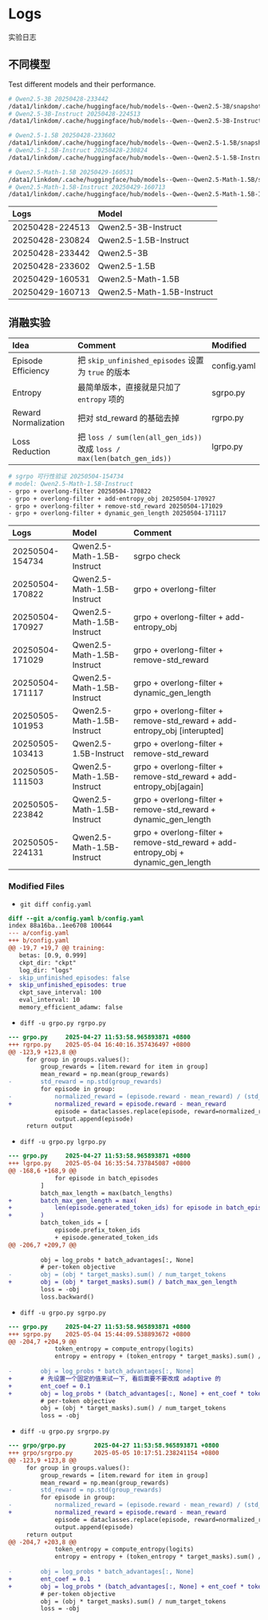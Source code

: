 # Logs

实验日志

## 不同模型

Test different models and their performance.

```bash
# Qwen2.5-3B 20250428-233442
/data1/linkdom/.cache/huggingface/hub/models--Qwen--Qwen2.5-3B/snapshots/3aab1f1954e9cc14eb9509a215f9e5ca08227a9b
# Qwen2.5-3B-Instruct 20250428-224513
/data1/linkdom/.cache/huggingface/hub/models--Qwen--Qwen2.5-3B-Instruct/snapshots/aa8e72537993ba99e69dfaafa59ed015b17504d1

# Qwen2.5-1.5B 20250428-233602
/data1/linkdom/.cache/huggingface/hub/models--Qwen--Qwen2.5-1.5B/snapshots/8faed761d45a263340a0528343f099c05c9a4323
# Qwen2.5-1.5B-Instruct 20250428-230824
/data1/linkdom/.cache/huggingface/hub/models--Qwen--Qwen2.5-1.5B-Instruct/snapshots/989aa7980e4cf806f80c7fef2b1adb7bc71aa306

# Qwen2.5-Math-1.5B 20250429-160531
/data1/linkdom/.cache/huggingface/hub/models--Qwen--Qwen2.5-Math-1.5B/snapshots/4a83ca6e4526a4f2da3aa259ec36c259f66b2ab2
# Qwen2.5-Math-1.5B-Instruct 20250429-160713
/data1/linkdom/.cache/huggingface/hub/models--Qwen--Qwen2.5-Math-1.5B-Instruct/snapshots/aafeb0fc6f22cbf0eaeed126eff8be45b0360a35
```

| Logs           | Model                |
| :------------- | :------------------- |
| 20250428-224513 | Qwen2.5-3B-Instruct   |
| 20250428-230824 | Qwen2.5-1.5B-Instruct |
| 20250428-233442 | Qwen2.5-3B           |
| 20250428-233602 | Qwen2.5-1.5B         |
| 20250429-160531 | Qwen2.5-Math-1.5B     |
| 20250429-160713 | Qwen2.5-Math-1.5B-Instruct |

## 消融实验

| Idea           | Comment                                                                 | Modified   |
| :------------------- | :---------------------------------------------------------------------- | :------- |
| Episode Efficiency   | 把 `skip_unfinished_episodes` 设置为 `true` 的版本                         | config.yaml  |
| Entropy              | 最简单版本，直接就是只加了 `entropy` 项的                                  | sgrpo.py |
| Reward Normalization | 把对 std_reward 的基础去掉                                           | rgrpo.py |
| Loss Reduction       | 把 `loss / sum(len(all_gen_ids))` 改成 `loss / max(len(batch_gen_ids))` | lgrpo.py |

```bash
# sgrpo 可行性验证 20250504-154734
# model: Qwen2.5-Math-1.5B-Instruct
- grpo + overlong-filter 20250504-170822
- grpo + overlong-filter + add-entropy_obj 20250504-170927
- grpo + overlong-filter + remove-std_reward 20250504-171029
- grpo + overlong-filter + dynamic_gen_length 20250504-171117
```

| Logs           | Model                | Comment |
| :------------- | :------------------- | :------- |
| 20250504-154734 | Qwen2.5-Math-1.5B-Instruct | sgrpo check |
| 20250504-170822 | Qwen2.5-Math-1.5B-Instruct | grpo + overlong-filter |
| 20250504-170927 | Qwen2.5-Math-1.5B-Instruct | grpo + overlong-filter + add-entropy_obj |
| 20250504-171029 | Qwen2.5-Math-1.5B-Instruct | grpo + overlong-filter + remove-std_reward |
| 20250504-171117 | Qwen2.5-Math-1.5B-Instruct | grpo + overlong-filter + dynamic_gen_length |
| 20250505-101953 | Qwen2.5-Math-1.5B-Instruct | grpo + overlong-filter + remove-std_reward + add-entropy_obj [interupted] |
| 20250505-103413 | Qwen2.5-1.5B-Instruct | grpo + overlong-filter + remove-std_reward |
| 20250505-111503 | Qwen2.5-Math-1.5B-Instruct | grpo + overlong-filter + remove-std_reward + add-entropy_obj[again] |
| 20250505-223842 | Qwen2.5-Math-1.5B-Instruct | grpo + overlong-filter + remove-std_reward + dynamic_gen_length |
| 20250505-224131 | Qwen2.5-Math-1.5B-Instruct | grpo + overlong-filter + remove-std_reward + add-entropy_obj + dynamic_gen_length |

### Modified Files

- `git diff config.yaml`

```diff
diff --git a/config.yaml b/config.yaml
index 88a16ba..1ee6708 100644
--- a/config.yaml
+++ b/config.yaml
@@ -19,7 +19,7 @@ training:
   betas: [0.9, 0.999]
   ckpt_dir: "ckpt"
   log_dir: "logs"
-  skip_unfinished_episodes: false
+  skip_unfinished_episodes: true
   ckpt_save_interval: 100
   eval_interval: 10
   memory_efficient_adamw: false
```

- `diff -u grpo.py rgrpo.py`

```diff
--- grpo.py     2025-04-27 11:53:58.965893871 +0800
+++ rgrpo.py    2025-05-04 16:40:16.357436497 +0800
@@ -123,9 +123,8 @@
     for group in groups.values():
         group_rewards = [item.reward for item in group]
         mean_reward = np.mean(group_rewards)
-        std_reward = np.std(group_rewards)
         for episode in group:
-            normalized_reward = (episode.reward - mean_reward) / (std_reward + 1e-4)
+            normalized_reward = episode.reward - mean_reward
             episode = dataclasses.replace(episode, reward=normalized_reward)
             output.append(episode)
     return output
```

- `diff -u grpo.py lgrpo.py`

```diff
--- grpo.py     2025-04-27 11:53:58.965893871 +0800
+++ lgrpo.py    2025-05-04 16:35:54.737845087 +0800
@@ -168,6 +168,9 @@
             for episode in batch_episodes
         ]
         batch_max_length = max(batch_lengths)
+        batch_max_gen_length = max(
+            len(episode.generated_token_ids) for episode in batch_episodes
+        )
         batch_token_ids = [
             episode.prefix_token_ids
             + episode.generated_token_ids
@@ -206,7 +209,7 @@
 
         obj = log_probs * batch_advantages[:, None]
         # per-token objective
-        obj = (obj * target_masks).sum() / num_target_tokens
+        obj = (obj * target_masks).sum() / batch_max_gen_length
         loss = -obj
         loss.backward()
```

- `diff -u grpo.py sgrpo.py`

```diff 
--- grpo.py     2025-04-27 11:53:58.965893871 +0800
+++ sgrpo.py    2025-05-04 15:44:09.538893672 +0800
@@ -204,7 +204,9 @@
             token_entropy = compute_entropy(logits)
             entropy = entropy + (token_entropy * target_masks).sum() / num_target_tokens
 
-        obj = log_probs * batch_advantages[:, None]
+        # 先设置一个固定的值来试一下, 看后面要不要改成 adaptive 的
+        ent_coef = 0.1
+        obj = log_probs * (batch_advantages[:, None] + ent_coef * token_entropy)
         # per-token objective
         obj = (obj * target_masks).sum() / num_target_tokens
         loss = -obj
```

- `diff -u grpo.py srgrpo.py`

```diff
--- grpo/grpo.py        2025-04-27 11:53:58.965893871 +0800
+++ grpo/srgrpo.py      2025-05-05 10:17:51.238241154 +0800
@@ -123,9 +123,8 @@
     for group in groups.values():
         group_rewards = [item.reward for item in group]
         mean_reward = np.mean(group_rewards)
-        std_reward = np.std(group_rewards)
         for episode in group:
-            normalized_reward = (episode.reward - mean_reward) / (std_reward + 1e-4)
+            normalized_reward = episode.reward - mean_reward
             episode = dataclasses.replace(episode, reward=normalized_reward)
             output.append(episode)
     return output
@@ -204,7 +203,8 @@
             token_entropy = compute_entropy(logits)
             entropy = entropy + (token_entropy * target_masks).sum() / num_target_tokens
 
-        obj = log_probs * batch_advantages[:, None]
+        ent_coef = 0.1
+        obj = log_probs * (batch_advantages[:, None] + ent_coef * token_entropy)
         # per-token objective
         obj = (obj * target_masks).sum() / num_target_tokens
         loss = -obj
```
